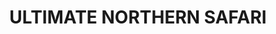 ---
title: ULTIMATE NORTHERN SAFARI
image: ./img/uploads/wildlife-safari-with-the-giants-kibokoland-adventures.jpg
description: "we dreamt of the big five... so we trakked them down the whole northen... it was priceless! "
file: ./img/uploads/ultimate-northen.pdf
---